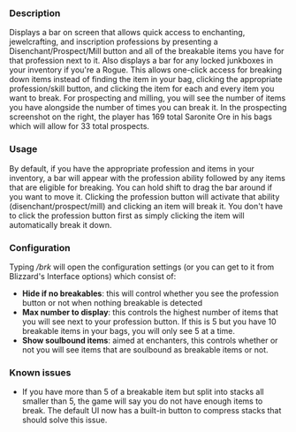 ### **Description**

Displays a bar on screen that allows quick access to enchanting, jewelcrafting, and inscription professions by presenting a Disenchant/Prospect/Mill button and all of the breakable items you have for that profession next to it. Also displays a bar for any locked junkboxes in your inventory if you're a Rogue. This allows one-click access for breaking down items instead of finding the item in your bag, clicking the appropriate profession/skill button, and clicking the item for each and every item you want to break. For prospecting and milling, you will see the number of items you have alongside the number of times you can break it. In the prospecting screenshot on the right, the player has 169 total Saronite Ore in his bags which will allow for 33 total prospects.

### **Usage**

By default, if you have the appropriate profession and items in your inventory, a bar will appear with the profession ability followed by any items that are eligible for breaking. You can hold shift to drag the bar around if you want to move it. Clicking the profession button will activate that ability (disenchant/prospect/mill) and clicking an item will break it. You don't have to click the profession button first as simply clicking the item will automatically break it down.

### **Configuration**

Typing */brk* will open the configuration settings (or you can get to it from Blizzard's Interface options) which consist of:

* **Hide if no breakables**: this will control whether you see the profession button or not when nothing breakable is detected
* **Max number to display**: this controls the highest number of items that you will see next to your profession button. If this is 5 but you have 10 breakable items in your bags, you will only see 5 at a time.
* **Show soulbound items**: aimed at enchanters, this controls whether or not you will see items that are soulbound as breakable items or not.

### **Known issues**

* If you have more than 5 of a breakable item but split into stacks all smaller than 5, the game will say you do not have enough items to break. The default UI now has a built-in button to compress stacks that should solve this issue.
